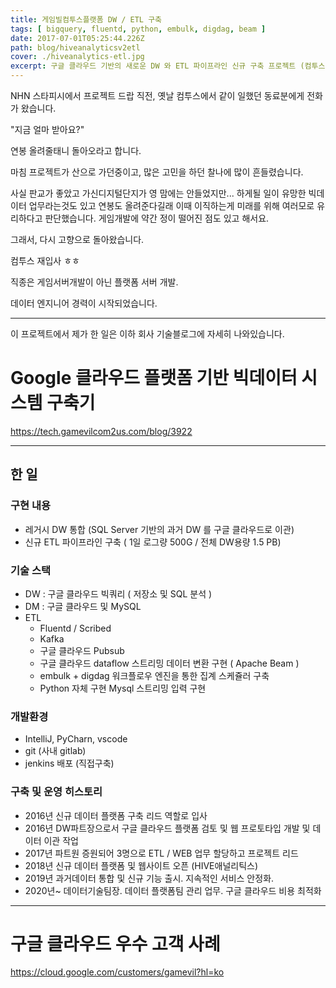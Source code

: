 ```yaml
---
title: 게임빌컴투스플랫폼 DW / ETL 구축
tags: [ bigquery, fluentd, python, embulk, digdag, beam ]
date: 2017-07-01T05:25:44.226Z
path: blog/hiveanalyticsv2etl
cover: ./hiveanalytics-etl.jpg
excerpt: 구글 클라우드 기반의 새로운 DW 와 ETL 파이프라인 신규 구축 프로젝트 (컴투스, 2016~2019)
---
```


NHN 스타피시에서 프로젝트 드랍 직전, 옛날 컴투스에서 같이 일했던 동료분에게 전화가 왔습니다.

"지금 얼마 받아요?"

연봉 올려줄태니 돌아오라고 합니다.

마침 프로젝트가 산으로 가던중이고, 많은 고민을 하던 찰나에 많이 흔들렸습니다.

사실 판교가 좋았고 가신디지털단지가 영 맘에는 안들었지만... 하게될 일이 유망한 빅데이터 업무라는것도 있고 연봉도 올려준다길래 이때 이직하는게 미래를 위해 여러모로 유리하다고 판단했습니다. 게임개발에 약간 정이 떨어진 점도 있고 해서요.

그래서, 다시 고향으로 돌아왔습니다.

컴투스 재입사 ㅎㅎ

직종은 게임서버개발이 아닌 플랫폼 서버 개발. 

데이터 엔지니어 경력이 시작되었습니다.

----


이 프로젝트에서 제가 한 일은 이하 회사 기술블로그에 자세히 나와있습니다.


# Google 클라우드 플랫폼 기반 빅데이터 시스템 구축기

https://tech.gamevilcom2us.com/blog/3922



----


## 한 일


### 구현 내용

* 레거시 DW 통합 (SQL Server 기반의 과거 DW 를 구글 클라우드로 이관)
* 신규 ETL 파이프라인 구축 ( 1일 로그량 500G / 전체 DW용량 1.5 PB)

### 기술 스택

* DW : 구글 클라우드 빅쿼리  ( 저장소 및 SQL 분석 )
* DM : 구글 클라우드 및 MySQL
* ETL
    * Fluentd / Scribed
    * Kafka
    * 구글 클라우드 Pubsub
    * 구글 클라우드 dataflow 스트리밍 데이터 변환 구현 ( Apache Beam )
    * embulk + digdag 워크플로우 엔진을 통한 집계 스케쥴러 구축
    * Python 자체 구현 Mysql 스트리밍 입력 구현

### 개발환경
* IntelliJ, PyCharn, vscode
* git (사내 gitlab)
* jenkins 배포 (직접구축)

### 구축 및 운영 히스토리

* 2016년 신규 데이터 플랫폼 구축 리드 역할로 입사
* 2016년 DW파트장으로서 구글 클라우드 플랫폼 검토 및 웹 프로토타입 개발 및 데이터 이관 작업
* 2017년 파트원 증원되어 3명으로 ETL / WEB 업무 할당하고 프로젝트 리드
* 2018년 신규 데이터 플랫폼 및 웹사이트 오픈 (HIVE애널리틱스)
* 2019년 과거데이터 통합 및 신규 기능 출시. 지속적인 서비스 안정화.
* 2020년~ 데이터기술팀장. 데이터 플랫폼팀 관리 업무. 구글 클라우드 비용 최적화


----

# 구글 클라우드 우수 고객 사례


https://cloud.google.com/customers/gamevil?hl=ko

